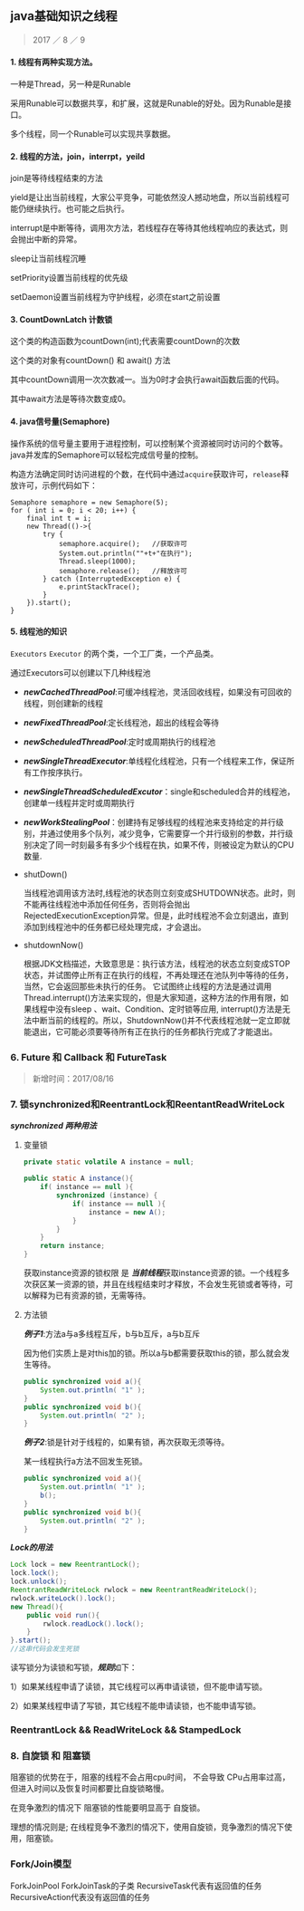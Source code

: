 ## java基础知识之线程

> 2017 ／ 8 ／ 9

#### 1. 线程有两种实现方法。
一种是Thread，另一种是Runable

采用Runable可以数据共享，和扩展，这就是Runable的好处。因为Runable是接口。

多个线程，同一个Runable可以实现共享数据。

#### 2. 线程的方法，join，interrpt，yeild

join是等待线程结束的方法

yield是让出当前线程，大家公平竞争，可能依然没人撼动地盘，所以当前线程可能仍继续执行。也可能之后执行。

interrupt是中断等待，调用次方法，若线程存在等待其他线程响应的表达式，则会抛出中断的异常。

sleep让当前线程沉睡

setPriority设置当前线程的优先级

setDaemon设置当前线程为守护线程，必须在start之前设置

#### 3. CountDownLatch 计数锁
这个类的构造函数为countDown(int);代表需要countDown的次数

这个类的对象有countDown() 和 await() 方法

其中countDown调用一次次数减一。当为0时才会执行await函数后面的代码。

其中await方法是等待次数变成0。

#### 4. java信号量(Semaphore)

操作系统的信号量主要用于进程控制，可以控制某个资源被同时访问的个数等。java并发库的Semaphore可以轻松完成信号量的控制。

构造方法确定同时访问进程的个数，在代码中通过`acquire`获取许可，`release`释放许可，示例代码如下：

```
Semaphore semaphore = new Semaphore(5);
for ( int i = 0; i < 20; i++) {
    final int t = i;
    new Thread(()->{
        try {
            semaphore.acquire();   //获取许可
            System.out.println(""+t+"在执行");
            Thread.sleep(1000);
            semaphore.release();   //释放许可
        } catch (InterruptedException e) {
            e.printStackTrace();
        }
    }).start();
}
```




#### 5. 线程池的知识

`Executors`  `Executor` 的两个类，一个工厂类，一个产品类。

通过Executors可以创建以下几种线程池

* ***newCachedThreadPool***:可缓冲线程池，灵活回收线程，如果没有可回收的线程，则创建新的线程
* ***newFixedThreadPool***:定长线程池，超出的线程会等待
* ***newScheduledThreadPool***:定时或周期执行的线程池
* ***newSingleThreadExecutor***:单线程化线程池，只有一个线程来工作，保证所有工作按序执行。
* ***newSingleThreadScheduledExcutor***：single和scheduled合并的线程池，创建单一线程并定时或周期执行
* ***newWorkStealingPool***：创建持有足够线程的线程池来支持给定的并行级别，并通过使用多个队列，减少竞争，它需要穿一个并行级别的参数，并行级别决定了同一时刻最多有多少个线程在执，如果不传，则被设定为默认的CPU数量.

* shutDown() 

    当线程池调用该方法时,线程池的状态则立刻变成SHUTDOWN状态。此时，则不能再往线程池中添加任何任务，否则将会抛出RejectedExecutionException异常。但是，此时线程池不会立刻退出，直到添加到线程池中的任务都已经处理完成，才会退出。
 
* shutdownNow() 

     根据JDK文档描述，大致意思是：执行该方法，线程池的状态立刻变成STOP状态，并试图停止所有正在执行的线程，不再处理还在池队列中等待的任务，当然，它会返回那些未执行的任务。 
     它试图终止线程的方法是通过调用Thread.interrupt()方法来实现的，但是大家知道，这种方法的作用有限，如果线程中没有sleep 、wait、Condition、定时锁等应用, interrupt()方法是无法中断当前的线程的。所以，ShutdownNow()并不代表线程池就一定立即就能退出，它可能必须要等待所有正在执行的任务都执行完成了才能退出。  


### 6. Future 和 Callback 和 FutureTask


> 新增时间：2017/08/16

### 7. 锁synchronized和ReentrantLock和ReentantReadWriteLock

***synchronized 两种用法***

1. 变量锁

	```java
	private static volatile A instance = null;
	
	public static A instance(){
		if( instance == null ){
			synchronized (instance) {
				if( instance == null ){
					instance = new A();
				}
			}
		}
		return instance;
	}

	```
	获取instance资源的锁权限 是 ***当前线程***获取instance资源的锁。一个线程多次获区某一资源的锁，并且在线程结束时才释放，不会发生死锁或者等待，可以解释为已有资源的锁，无需等待。
2. 方法锁
	
	***例子1***:方法a与a多线程互斥，b与b互斥，a与b互斥
	
	因为他们实质上是对this加的锁。所以a与b都需要获取this的锁，那么就会发生等待。
	
	```java
	public synchronized void a(){
		System.out.println( "1" );
	}
	public synchronized void b(){
		System.out.println( "2" );
	}
	```
	***例子2***:锁是针对于线程的，如果有锁，再次获取无须等待。
	
	某一线程执行a方法不回发生死锁。
	
	```java
	public synchronized void a(){
		System.out.println( "1" );
		b();
	}
	public synchronized void b(){
		System.out.println( "2" );
	}
	```
	
***Lock的用法***

```java
Lock lock = new ReentrantLock();
lock.lock();
lock.unlock();
ReentrantReadWriteLock rwlock = new ReentrantReadWriteLock();
rwlock.writeLock().lock();
new Thread(){
	public void run(){
		rwlock.readLock().lock();
	}
}.start();
//这串代码会发生死锁
```	

读写锁分为读锁和写锁，***规则***如下：

1）如果某线程申请了读锁，其它线程可以再申请读锁，但不能申请写锁。

2）如果某线程申请了写锁，其它线程不能申请读锁，也不能申请写锁。

### ReentrantLock && ReadWriteLock && StampedLock

### 8. 自旋锁 和 阻塞锁

阻塞锁的优势在于，阻塞的线程不会占用cpu时间， 不会导致 CPu占用率过高，但进入时间以及恢复时间都要比自旋锁略慢。

在竞争激烈的情况下 阻塞锁的性能要明显高于 自旋锁。

理想的情况则是; 在线程竞争不激烈的情况下，使用自旋锁，竞争激烈的情况下使用，阻塞锁。

### Fork/Join模型
ForkJoinPool 
ForkJoinTask的子类
RecursiveTask代表有返回值的任务
RecursiveAction代表没有返回值的任务


	
